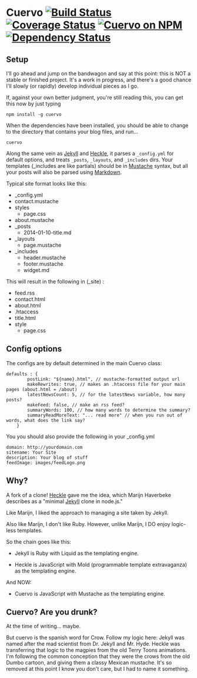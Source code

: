 # Cuervo [![Build Status](https://travis-ci.org/natedsaint/cuervo.svg?branch=master)](https://travis-ci.org/natedsaint/cuervo) [![Coverage Status](https://coveralls.io/repos/natedsaint/cuervo/badge.svg?branch=master)](https://coveralls.io/r/natedsaint/cuervo?branch=master) [![Cuervo on NPM](https://img.shields.io/npm/v/cuervo.svg)](https://npmjs.org/package/cuervo) [![Dependency Status](https://gemnasium.com/natedsaint/cuervo.svg)](https://gemnasium.com/natedsaint/cuervo)

## Setup

I'll go ahead and jump on the bandwagon and say at this point: this is NOT a stable
or finished project. It's a work in progress, and there's a good chance I'll slowly
(or rapidly) develop individual pieces as I go.


If, against your own better judgment, you're still reading this, you can get this now by just typing

`npm install -g cuervo`

When the dependencies have been installed, you should be able to
change to the directory that contains your blog files, and run...

    cuervo

Along the same vein as [Jekyll][2] and [Heckle][1], it parses a `_config.yml` for default options, and 
treats `_posts`, `_layouts`, and `_includes` dirs. Your templates (_includes are like partials) should be in
[Mustache][3] syntax, but all your posts will also be parsed using [Markdown][4].  

Typical site format looks like this: 
- _config.yml
- contact.mustache
- styles
  - page.css
- about.mustache
- _posts
  - 2014-01-10-title.md
- _layouts
  - page.mustache
- _includes
  - header.mustache
  - footer.mustache
  - widget.md

This will result in the following in (_site) :

- feed.rss
- contact.html
- about.html
- .htaccess
- title.html
- style
  - page.css


[1]: https://github.com/marijnh/heckle
[2]: https://github.com/mojombo/jekyll
[3]: https://mustache.github.com
[4]: http://commonmark.org/

## Config options 
The configs are by default determined in the main Cuervo class:

```
defaults : {
        postLink: "${name}.html", // mustache-formatted output url
        makeRewrites: true, // makes an .htaccess file for your main pages (about.html = /about)
        latestNewsCount: 5, // for the latestNews variable, how many posts?
        makeFeed: false, // make an rss feed?
        summaryWords: 100, // how many words to determine the summary?
        summaryReadMoreText: "... read more" // when you run out of words, what does the link say?
    }
```

You you should also provide the following in your _config.yml
```
domain: http://yourdomain.com
sitename: Your Site 
description: Your blog of stuff
feedImage: images/feedLogo.png
```
## Why?

A fork of a clone! [Heckle][1] gave me the idea, which Marijn Haverbeke describes as a "minimal [Jekyll][2] clone in node.js."

Like Marijn, I liked the approach to managing a site taken by Jekyll. 

Also like Marijn, I don't like Ruby. However, unlike Marijn, I DO enjoy logic-less templates.

So the chain goes like this: 

- Jekyll is Ruby with Liquid as the templating engine.

- Heckle is JavaScript with Mold (programmable template extravaganza) as
the templating engine.

And NOW:

- Cuervo is JavaScript with Mustache as the templating engine.

## Cuervo? Are you drunk?

At the time of writing... maybe.

But cuervo is the spanish word for Crow. Follow my logic here: Jekyll was named after the mad 
scientist from Dr. Jekyll and Mr. Hyde. Heckle was transferring that logic to the magpies 
from the old Terry Toons animations. I'm following the common conception that they were the crows
from the old Dumbo cartoon, and giving them a classy Mexican mustache. It's so removed 
at this point I know you don't care, but I had to name it something.



